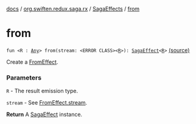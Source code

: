 [docs](../../index.md) / [org.swiften.redux.saga.rx](../index.md) / [SagaEffects](index.md) / [from](./from.md)

# from

`fun <R : `[`Any`](https://kotlinlang.org/api/latest/jvm/stdlib/kotlin/-any/index.html)`> from(stream: <ERROR CLASS><`[`R`](from.md#R)`>): `[`SagaEffect`](../../org.swiften.redux.saga.common/-saga-effect/index.md)`<`[`R`](from.md#R)`>` [(source)](https://github.com/protoman92/KotlinRedux/tree/master/common/common-rx-saga/src/main/kotlin/org/swiften/redux/saga/rx/SagaEffects.kt#L55)

Create a [FromEffect](../-from-effect/index.md).

### Parameters

`R` - The result emission type.

`stream` - See [FromEffect.stream](../-from-effect/stream.md).

**Return**
A [SagaEffect](../../org.swiften.redux.saga.common/-saga-effect/index.md) instance.

